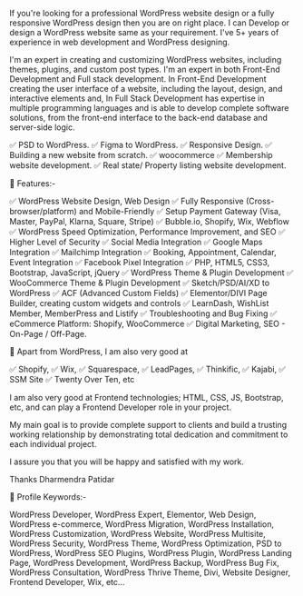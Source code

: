 If you're looking for a professional WordPress website design or a fully responsive WordPress design then you are on right place. I can Develop or design a WordPress website same as your requirement. I've 5+ years of experience in web development and WordPress designing.

I'm an expert in creating and customizing WordPress websites, including themes, plugins, and custom post types. I'm an expert in both Front-End Development and Full stack development. In Front-End Development creating the user interface of a website, including the layout, design, and interactive elements and, In Full Stack Development has expertise in multiple programming languages and is able to develop complete software solutions, from the front-end interface to the back-end database and server-side logic.

✅ PSD to WordPress.
✅ Figma to WordPress.
✅ Responsive Design.
✅ Building a new website from scratch.
✅ woocommerce
✅ Membership website development.
✅ Real state/ Property listing website development.

🌟 Features:-

✅ WordPress Website Design, Web Design
✅ Fully Responsive (Cross-browser/platform) and Mobile-Friendly
✅ Setup Payment Gateway (Visa, Master, PayPal, Klarna, Square, Stripe)
✅ Bubble.io, Shopify, Wix, Webflow
✅ WordPress Speed Optimization, Performance Improvement, and SEO
✅ Higher Level of Security
✅ Social Media Integration
✅ Google Maps Integration
✅ Mailchimp Integration
✅ Booking, Appointment, Calendar, Event Integration
✅ Facebook Pixel Integration
✅ PHP, HTML5, CSS3, Bootstrap, JavaScript, jQuery
✅ WordPress Theme & Plugin Development
✅ WooCommerce Theme & Plugin Development
✅ Sketch/PSD/AI/XD to WordPress
✅ ACF (Advanced Custom Fields)
✅ Elementor/DIVI Page Builder, creating custom widgets and controls
✅ LearnDash, WishList Member, MemberPress and Listify
✅ Troubleshooting and Bug Fixing
✅ eCommerce Platform: Shopify, WooCommerce
✅ Digital Marketing, SEO - On-Page / Off-Page.

🌟 Apart from WordPress, I am also very good at

✅ Shopify,
✅ Wix,
✅ Squarespace,
✅ LeadPages,
✅ Thinkific,
✅ Kajabi,
✅ SSM Site
✅ Twenty Over Ten, etc

I am also very good at Frontend technologies; HTML, CSS, JS, Bootstrap, etc, and can play a Frontend Developer role in your project.

My main goal is to provide complete support to clients and build a trusting working relationship by demonstrating total dedication and commitment to each individual project.

I assure you that you will be happy and satisfied with my work.

Thanks
Dharmendra Patidar

🌟 Profile Keywords:-

WordPress Developer, WordPress Expert, Elementor, Web Design, WordPress e-commerce, WordPress Migration, WordPress Installation, WordPress Customization, WordPress Website, WordPress Multisite, WordPress Security, WordPress Theme, WordPress Optimization, PSD to WordPress, WordPress SEO Plugins, WordPress Plugin, WordPress Landing Page, WordPress Development, WordPress Backup, WordPress Bug Fix, WordPress Consultation, WordPress Thrive Theme, Divi, Website Designer, Frontend Developer, Wix, etc...

